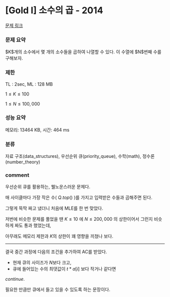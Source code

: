 # [Gold I] 소수의 곱 - 2014

[문제 링크](https://www.acmicpc.net/problem/2014)

### 문제 요약

<p> $K$개의 소수에서 몇 개의 소수들을 곱하여 나열할 수 있다. 이 수열에 $N$번째 수를 구해보자. </p>

### 제한

TL : 2sec, ML : 128 MB

$1 ≤ K ≤ 100$

$1 ≤ N ≤ 100,000$

### 성능 요약

메모리: 13464 KB, 시간: 464 ms

### 분류

자료 구조(data_structures), 우선순위 큐(priority_queue), 수학(math), 정수론(number_theory)

### comment

우선순위 큐를 활용하는, 웰노운스러운 문제다.

매 사이클마다 가장 작은 수( $Q.top()$ )를 가지고 입력받은 수들과 곱해주면 된다.

그렇게 뚝딱 짜고 냈더니 처음에 MLE를 한 번 맞았다.

저번에 비슷한 문제를 풀었을 땐 $K ≤ 10$ 에 $N ≤ 200,000$ 의 상한이어서 그런지 비슷하게 짜도 통과 했었는데,

아무래도 메모리 제한과 $K$의 상한이 꽤 영향을 끼쳤나 보다.

---------------------------------------------------------------------------------------------------------------------------------------------------------------------

결국 중간 과정에 다음의 조건을 추가하여 AC를 받았다.

* 현재 큐의 사이즈가 $N$보다 크고,
* 큐에 들어있는 수의 최댓값이 $t * a[i]$ 보다 작거나 같다면

$continue.$

필요한 만큼만 큐에서 들고 있을 수 있도록 하는 문장이다.
